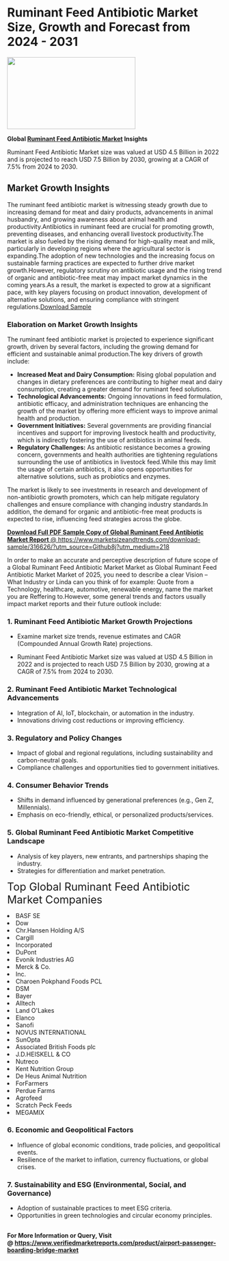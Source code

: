 <H1>Ruminant Feed Antibiotic Market Size, Growth and Forecast from 2024 - 2031</H1><img class="aligncenter size-medium wp-image-584254" src="https://thirdeyenews.in/wp-content/uploads/2024/09/Global-Market-Research-300x168.jpeg" alt="" width="300" height="168" /><p><strong>Global&nbsp;<a href="https://www.marketsizeandtrends.com/download-sample/316626/?utm_source=Github8j?utm_medium=218">Ruminant Feed Antibiotic Market</a> Insights</strong></p><p>Ruminant Feed Antibiotic Market size was valued at USD 4.5 Billion in 2022 and is projected to reach USD 7.5 Billion by 2030, growing at a CAGR of 7.5% from 2024 to 2030.</p><p><h2>Market Growth Insights</h2> <p>The ruminant feed antibiotic market is witnessing steady growth due to increasing demand for meat and dairy products, advancements in animal husbandry, and growing awareness about animal health and productivity.Antibiotics in ruminant feed are crucial for promoting growth, preventing diseases, and enhancing overall livestock productivity.The market is also fueled by the rising demand for high-quality meat and milk, particularly in developing regions where the agricultural sector is expanding.The adoption of new technologies and the increasing focus on sustainable farming practices are expected to further drive market growth.However, regulatory scrutiny on antibiotic usage and the rising trend of organic and antibiotic-free meat may impact market dynamics in the coming years.As a result, the market is expected to grow at a significant pace, with key players focusing on product innovation, development of alternative solutions, and ensuring compliance with stringent regulations.<a href="#">Download Sample</a> <h3>Elaboration on Market Growth Insights</h3> <p>The ruminant feed antibiotic market is projected to experience significant growth, driven by several factors, including the growing demand for efficient and sustainable animal production.The key drivers of growth include:</p> <ul> <li><strong>Increased Meat and Dairy Consumption:</strong> Rising global population and changes in dietary preferences are contributing to higher meat and dairy consumption, creating a greater demand for ruminant feed solutions.</li> <li><strong>Technological Advancements:</strong> Ongoing innovations in feed formulation, antibiotic efficacy, and administration techniques are enhancing the growth of the market by offering more efficient ways to improve animal health and production.</li> <li><strong>Government Initiatives:</strong> Several governments are providing financial incentives and support for improving livestock health and productivity, which is indirectly fostering the use of antibiotics in animal feeds.</li> <li><strong>Regulatory Challenges:</strong> As antibiotic resistance becomes a growing concern, governments and health authorities are tightening regulations surrounding the use of antibiotics in livestock feed.While this may limit the usage of certain antibiotics, it also opens opportunities for alternative solutions, such as probiotics and enzymes.</li> </ul> <p>The market is likely to see investments in research and development of non-antibiotic growth promoters, which can help mitigate regulatory challenges and ensure compliance with changing industry standards.In addition, the demand for organic and antibiotic-free meat products is expected to rise, influencing feed strategies across the globe.</p> <a href="#"></p><p><span class=""><strong>Download Full PDF Sample Copy of Global Ruminant Feed Antibiotic Market Report</strong> @ <a href="https://www.marketsizeandtrends.com/download-sample/316626/?utm_source=Github8j?utm_medium=218" target="_blank">https://www.marketsizeandtrends.com/download-sample/316626/?utm_source=Github8j?utm_medium=218</a></span></p><p>In order to make an accurate and perceptive description of future scope of a Global&nbsp;Ruminant Feed Antibiotic Market Market as Global&nbsp;Ruminant Feed Antibiotic Market Market of 2025, you need to describe a clear Vision &ndash; What Industry or Linda can you think of for example: Quote from a Technology, healthcare, automotive, renewable energy, name the market you are Reffering to.However, some general trends and factors usually impact market reports and their future outlook include:</p><h3>1.&nbsp;<strong>Ruminant Feed Antibiotic Market Growth Projections</strong></h3><ul><li>Examine market size trends, revenue estimates and CAGR (Compounded Annual Growth Rate) projections.</li><li><p>Ruminant Feed Antibiotic Market size was valued at USD 4.5 Billion in 2022 and is projected to reach USD 7.5 Billion by 2030, growing at a CAGR of 7.5% from 2024 to 2030.</p></li></ul><h3>2.&nbsp;<strong>Ruminant Feed Antibiotic Market Technological Advancements</strong></h3><ul><li>Integration of AI, IoT, blockchain, or automation in the industry.</li><li>Innovations driving cost reductions or improving efficiency.</li></ul><h3>3.&nbsp;<strong>Regulatory and Policy Changes</strong></h3><ul><li>Impact of global and regional regulations, including sustainability and carbon-neutral goals.</li><li>Compliance challenges and opportunities tied to government initiatives.</li></ul><h3>4.&nbsp;<strong>Consumer Behavior Trends</strong></h3><ul><li>Shifts in demand influenced by generational preferences (e.g., Gen Z, Millennials).</li><li>Emphasis on eco-friendly, ethical, or personalized products/services.</li></ul><h3>5.&nbsp;<strong>Global Ruminant Feed Antibiotic Market Competitive Landscape</strong></h3><ul><li>Analysis of key players, new entrants, and partnerships shaping the industry.</li><li>Strategies for differentiation and market penetration.</li></ul><p data-pm-slice="1 1 []"><span style="color: inherit; font-family: inherit; font-size: 25px;">Top Global Ruminant Feed Antibiotic Market Companies</span></p><div class="" data-test-id=""><p><li>BASF SE</li><li> Dow</li><li> Chr.Hansen Holding A/S</li><li> Cargill</li><li> Incorporated</li><li> DuPont</li><li> Evonik Industries AG</li><li> Merck & Co.</li><li> Inc.</li><li> Charoen Pokphand Foods PCL</li><li> DSM</li><li> Bayer</li><li> Alltech</li><li> Land O'Lakes</li><li> Elanco</li><li> Sanofi</li><li> NOVUS INTERNATIONAL</li><li> SunOpta</li><li> Associated British Foods plc</li><li> J.D.HEISKELL & CO</li><li> Nutreco</li><li> Kent Nutrition Group</li><li> De Heus Animal Nutrition</li><li> ForFarmers</li><li> Perdue Farms</li><li> Agrofeed</li><li> Scratch Peck Feeds</li><li> MEGAMIX</li></p></div><h3>6.&nbsp;<strong>Economic and Geopolitical Factors</strong></h3><ul><li>Influence of global economic conditions, trade policies, and geopolitical events.</li><li>Resilience of the market to inflation, currency fluctuations, or global crises.</li></ul><h3>7.&nbsp;<strong>Sustainability and ESG (Environmental, Social, and Governance)</strong></h3><ul><li>Adoption of sustainable practices to meet ESG criteria.</li><li>Opportunities in green technologies and circular economy principles.</li></ul><h2><strong style="font-size: 14px;">For More Information or Query, Visit @&nbsp;</strong><a style="background-color: #ffffff; font-size: 14px;" href="https://www.marketsizeandtrends.com/report/ruminant-feed-antibiotic-market/" target="_blank">https://www.verifiedmarketreports.com/product/airport-passenger-boarding-bridge-market</a></h2>